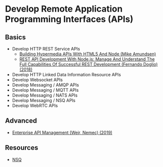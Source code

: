 # Develop Remote Application Programming Interfaces (APIs)

## Basics

* Develop HTTP REST Service APIs
  * [Building Hypermedia APIs With HTML5 And Node (Mike Amundsen)](https://learning.oreilly.com/library/view/building-hypermedia-apis/9781449309497/)
  * [REST API Development With Node.js: Manage And Understand The Full Capabilities Of Successful REST Development (Fernando Doglio) (2018)](https://learning.oreilly.com/library/view/rest-api-development/9781484237151/)
* Develop HTTP Linked Data Information Resource APIs
* Develop Websocket APIs
* Develop Messaging / AMQP APIs
* Develop Messaging / MQTT APIs
* Develop Messaging / NATS APIs
* Develop Messaging / NSQ APIs
* Develop WebRTC APIs

## Advanced

* [Enterprise API Management (Weir, Nemec) (2019)](https://learning.oreilly.com/library/view/enterprise-api-management/9781787284432/)

## Resources

* [NSQ](https://nsq.io/)